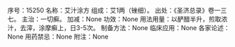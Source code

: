 序号：15250
名称：艾汁涂方
组成：艾1两（锉细）。
出处：《圣济总录》卷一三七。
主治：一切癣。
加减：None
功效：None
用法用量：以酽醋半升，煎取浓汁，去滓，涂摩癣上，日3-5次。
制备方法：None
临床应用：None
各家论述：None
用药禁忌：None
附注：None
